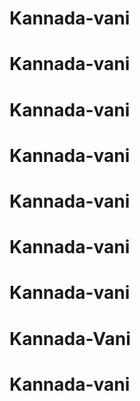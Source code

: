 # Kannada-vani
# Kannada-vani
# Kannada-vani
# Kannada-vani
# Kannada-vani
# Kannada-vani
# Kannada-vani
# Kannada-Vani
# Kannada-vani
